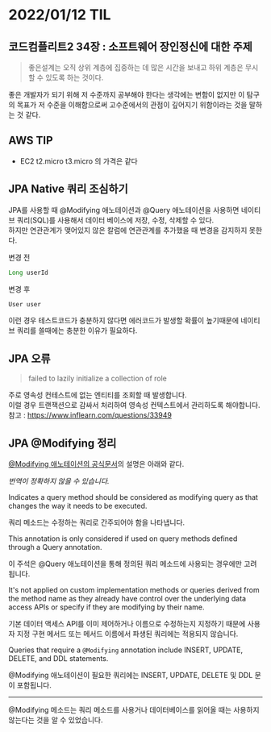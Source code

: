 # 2022/01/12 TIL

## 코드컴플리트2 34장 : 소프트웨어 장인정신에 대한 주제

> 좋은설계는 오직 상위 계층에 집중하는 데 많은 시간을 보내고 하위 계층은 무시할 수 있도록 하는 것이다.

좋은 개발자가 되기 위해 저 수준까지 공부해야 한다는 생각에는 변함이 없지만 이 탐구의 목표가 저 수준을 이해함으로써 고수준에서의 관점이 깊어지기 위함이라는 것을 말하는 것 같다.

## AWS TIP

- EC2 t2.micro t3.micro 의 가격은 같다

## JPA Native 쿼리 조심하기

JPA를 사용할 때 @Modifying 애노테이션과 @Query 애노테이션을 사용하면 네이티브 쿼리(SQL)를 사용해서 데이터 베이스에 저장, 수정, 삭제할 수 있다.  
하지만 연관관계가 맺어있지 않은 칼럼에 연관관계를 추가했을 때 변경을 감지하지 못한다.

변경 전

```java
Long userId
```

변경 후

```java
User user
```

이런 경우 테스트코드가 충분하지 않다면 에러코드가 발생할 확률이 높기때문에 네이티브 쿼리를 쓸때에는 충분한 이유가 필요하다.

## JPA 오류

> failed to lazily initialize a collection of role

주로 영속성 컨테스트에 없는 엔티티를 조회할 때 발생합니다.  
이럴 경우 트랜잭션으로 감싸서 처리하여 영속성 컨텍스트에서 관리하도록 해야합니다.
참고 : https://www.inflearn.com/questions/33949

## JPA @Modifying 정리

[@Modifying 애노테이션의 공식문서](https://docs.spring.io/spring-data/jpa/docs/current/api/org/springframework/data/jpa/repository/Modifying.html)의 설명은 아래와 같다.

_번역이 정확하지 않을 수 있습니다._

Indicates a query method should be considered as modifying query as that changes the way it needs to be executed.

쿼리 메소드는 수정하는 쿼리로 간주되어야 함을 나타냅니다.

This annotation is only considered if used on query methods defined through a Query annotation.

이 주석은 @Query 애노테이션을 통해 정의된 쿼리 메소드에 사용되는 경우에만 고려됩니다.

It's not applied on custom implementation methods or queries derived from the method name as they already have control over the underlying data access APIs or specify if they are modifying by their name.

기본 데이터 액세스 API를 이미 제어하거나 이름으로 수정하는지 지정하기 때문에 사용자 지정 구현 메서드 또는 메서드 이름에서 파생된 쿼리에는 적용되지 않습니다.

Queries that require a `@Modifying` annotation include INSERT, UPDATE, DELETE, and DDL statements.

@Modifying 애노테이션이 필요한 쿼리에는 INSERT, UPDATE, DELETE 및 DDL 문이 포함됩니다.

---

@Modifying 메소드는 쿼리 메소드를 사용거나 데이터베이스를 읽어올 때는 사용하지 않는다는 것을 알 수 있었습니다.
